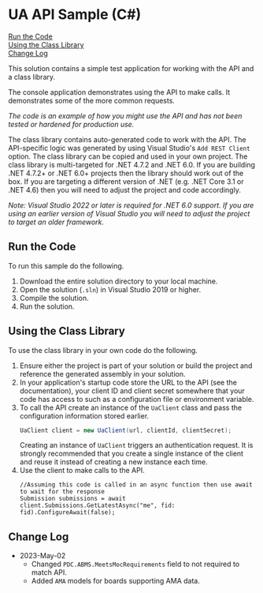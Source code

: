 # UA API Sample (C#)

[Run the Code](#run-the-code) \
[Using the Class Library](#using-the-class-library) \
[Change Log](#change-log)

This solution contains a simple test application for working with the API and a class library.

The console application demonstrates using the API to make calls. It demonstrates some of the more common requests.

*The code is an example of how you might use the API and has not been tested or hardened for production use.*

The class library contains auto-generated code to work with the API. The API-specific logic was generated by using Visual Studio's `Add REST Client` option.
The class library can be copied and used in your own project. The class library is multi-targeted for .NET 4.7.2 and .NET 6.0. If you are building .NET 4.7.2+ or .NET 6.0+ projects then the library should work out of the box.
If you are targeting a different version of .NET (e.g. .NET Core 3.1 or .NET 4.6) then you will need to adjust the project and code accordingly.

*Note: Visual Studio 2022 or later is required for .NET 6.0 support. If you are using an earlier version of Visual Studio you will need to adjust the project to target an older framework.*

## Run the Code

To run this sample do the following.

1. Download the entire solution directory to your local machine.
1. Open the solution (`.sln`) in Visual Studio 2019 or higher.
1. Compile the solution.
1. Run the solution.

## Using the Class Library

To use the class library in your own code do the following.

1. Ensure either the project is part of your solution or build the project and reference the generated assembly in your solution.
1. In your application's startup code store the URL to the API (see the documentation), your client ID and client secret somewhere that your code has access to such as a configuration file or environment variable.
1. To call the API create an instance of the `UaClient` class and pass the configuration information stored earlier.  
   ```csharp
   UaClient client = new UaClient(url, clientId, clientSecret);
   ```
   Creating an instance of `UaClient` triggers an authentication request. It is strongly recommended that you create a single instance of the client and reuse it instead of creating a new instance each time.
1. Use the client to make calls to the API.
   ```
   //Assuming this code is called in an async function then use await to wait for the response
   Submission submissions = await client.Submissions.GetLatestAsync("me", fid: fid).ConfigureAwait(false);
   ```

## Change Log

- 2023-May-02
  - Changed `PDC.ABMS.MeetsMocRequirements` field to not required to match API.
  - Added `AMA` models for boards supporting AMA data.
